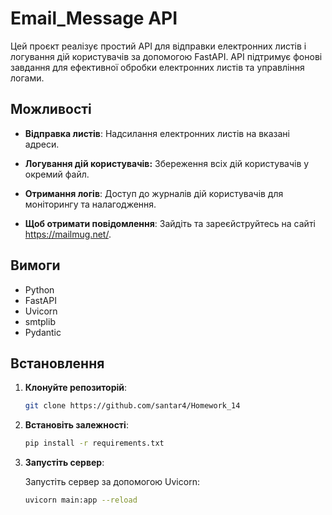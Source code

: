 # Email_Message API

Цей проєкт реалізує простий API для відправки електронних листів і логування дій користувачів за допомогою FastAPI. API підтримує фонові завдання для ефективної обробки електронних листів та управління логами.

## Можливості

- **Відправка листів**: Надсилання електронних листів на вказані адреси.

- **Логування дій користувачів:** Збереження всіх дій користувачів у окремий файл.

- **Отримання логів**: Доступ до журналів дій користувачів для моніторингу та налагодження.
- **Щоб отримати повідомлення**: Зайдіть та зареєйструйтесь на сайті https://mailmug.net/.
## Вимоги

- Python
- FastAPI
- Uvicorn
- smtplib
- Pydantic

## Встановлення
1. **Клонуйте репозиторій**:



    ```bash
    git clone https://github.com/santar4/Homework_14

    ```

2. **Встановіть залежності**:



    ```bash
    pip install -r requirements.txt
    ```


3. **Запустіть сервер**:

    Запустіть сервер за допомогою Uvicorn:

    ```bash
    uvicorn main:app --reload
    ```